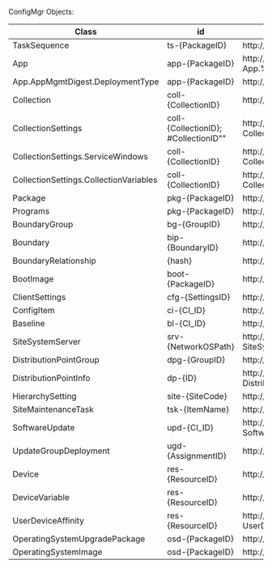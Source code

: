 ConfigMgr Objects:

| **Class**                                  | id                                   | QueryAll                                                                                                               |
|----------------------------------------|--------------------------------------|------------------------------------------------------------------------------------------------------------------------|
| TaskSequence                           | ts-{PackageID}                       | http://localhost:5000/query?TaskSequence.Name                                                                          |
| App                                    | app-{PackageID}                      | http://localhost:5000/query?App.%23LocalizedDisplayName;App.AppMgmtDigest.DeploymentType..Title.value                  |
| App.AppMgmtDigest.DeploymentType       | app-{PackageID}                      | http://localhost:5000/query?App.AppMgmtDigest.DeploymentType                                                           |
| Collection                             | coll-{CollectionID}                  | http://loclahost:5000/query?Collection.%23Name                                                                         |
| CollectionSettings                     | coll-{CollectionID}; #CollectionID"" | http://localhost:5000/query?CollectionSettings.%23CollectionID&$select=CollectionSetting                               |
| CollectionSettings.ServiceWindows      | coll-{CollectionID}                  | http://localhost:5000/query?CollectionSettings.ServiceWindows.ServiceWindowID;CollectionSettings.ServiceWindows        |
| CollectionSettings.CollectionVariables | coll-{CollectionID}                  | http://localhost:5000/query?CollectionSettings.CollectionVariables..Name;CollectionSettings.CollectionVariables..Value |
| Package                                | pkg-{PackageID}                      | http://loclahost:5000/query?Package.Name                                                                               |
| Programs                               | pkg-{PackageID}                      | http://localhost:5000/query?Package.Name;Programs..ProgramName                                                         |
| BoundaryGroup                          | bg-{GroupID}                         | http://loclahost:5000/query?BoundaryGroup.Name                                                                         |
| Boundary                               | bip-{BoundaryID}                     | http://loclahost:5000/query?Boundary.BoundaryType;Boundary.Value                                                       |
| BoundaryRelationship                   | {hash}                               | http://loclahost:5000/query?BoundaryRelationship                                                                       |
| BootImage                              | boot-{PackageID}                     | http://localhost:5000/query?BootImage.Name                                                                             |
| ClientSettings                         | cfg-{SettingsID}                     | http://localhost:5000/query?ClientSettings.Name                                                                        |
| ConfigItem                             | ci-{CI_ID}                           | http://loclahost:5000/query?ConfigItem.LocalizedDisplayName;ConfigItem.CI_UniqueID                                     |
| Baseline                               | bl-{CI_ID}                           | http://localhost:5000/query?Baseline.LocalizedDisplayName;Baseline.CI_UniqueID                                         |
| SiteSystemServer                       | srv-{NetworkOSPath}                  | http://localhost:5000/query?SiteSystemServer.NetworkOSPath;SiteSystemServer.RoleName                                   |
| DistributionPointGroup                 | dpg-{GroupID}                        | http://localhost:5000/query?DistributionPointGroup.Name                                                                |
| DistributionPointInfo                  | dp-{ID}                              | http://localhost:5000/query?DistributionPointInfo.Name;DistributionPointInfo.IsPXE;DistributionPointInfo.IsActive      |
| HierarchySetting                       | site-{SiteCode}                      | http://localhost:5000/query?HierarchySetting.SiteName;HierarchySetting.SiteCode                                        |
| SiteMaintenanceTask                    | tsk-{ItemName}                       | http://localhost:5000/query?SiteMaintenanceTask.ItemName                                                               |
| SoftwareUpdate                         | upd-{CI_ID}                          | http://localhost:5000/query?SoftwareUpdate.ArticleID;SoftwareUpdate.LocalizedDisplayName                               |
| UpdateGroupDeployment                  | ugd-{AssignmentID}                   | http://localhost:5000/query?UpdateGroupDeployment.AssignmentName                                                       |
| Device                                 | res-{ResourceID}                     | http://localhost:5000/query?Device.Name                                                                                |
| DeviceVariable                         | res-{ResourceID}                     | http://localhost:5000/query?DeviceVariable..Name;DeviceVariable..Value                                                 |
| UserDeviceAffinity                     | res-{ResourceID}                     | http://localhost:5000/query?UserDeviceAffinity..ResourceName;UserDeviceAffinity..UniqueUserName                        |
| OperatingSystemUpgradePackage          | osd-{PackageID}                      | http://localhost:5000/query?OperatingSystemUpgradePackage.Name                                                         |
| OperatingSystemImage                   | osd-{PackageID}                      | http://localhost:5000/query?OperatingSystemImage.Name                                                                  |
